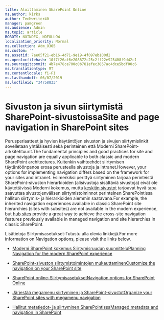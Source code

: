 ```yaml
---
title: Aloittaminen SharePoint Online
ms.author: kirks
author: Techwriter40
manager: pamgreen
ms.audience: Admin
ms.topic: article
ROBOTS: NOINDEX, NOFOLLOW
localization_priority: Normal
ms.collection: Adm_O365
ms.custom: ''
ms.assetid: 7ae05f21-eb16-4d71-9e19-4f097eb100d2
ms.openlocfilehash: 10f7f26af6e208872c25c2ff22e925408f9d42c1
ms.sourcegitcommit: 4b7e478ce700c0b781efec3857ac4dce5bdf00c6
ms.translationtype: MT
ms.contentlocale: fi-FI
ms.lasthandoff: 06/07/2019
ms.locfileid: "34758833"
---
```

# <a name="site-and-page-navigation-in-sharepoint-sites"></a><span data-ttu-id="29f5d-102">Sivuston ja sivun siirtymistä SharePoint-sivustoissa</span><span class="sxs-lookup"><span data-stu-id="29f5d-102">Site and page navigation in SharePoint sites</span></span>

<span data-ttu-id="29f5d-103">Perusperiaatteet ja hyvien käytäntöjen sivuston ja sivujen siirtymislinkit sovelletaan yhtäläisesti sekä perinteinen että Moderni SharePoint-arkkitehtuurit.</span><span class="sxs-lookup"><span data-stu-id="29f5d-103">The fundamental principles and good practices for site and page navigation are equally applicable to both classic and modern SharePoint architectures.</span></span> <span data-ttu-id="29f5d-104">Kuitenkin vaihtoehdot siirtymisen täytäntöönpanoa eroaa perusteella sivustoja ja intranet.</span><span class="sxs-lookup"><span data-stu-id="29f5d-104">However, your options for implementing navigation differs based on the framework for your sites and intranet.</span></span> <span data-ttu-id="29f5d-105">Esimerkiksi perittyä siirtyminen tarjoaa perinteistä SharePoint-sivuston hierarkioiden (alisivustoja sisältäviä sivustoja) eivät ole käytettävissä Moderni kokemus, mutta [keskitin sivustot](https://support.office.com/article/fe26ae84-14b7-45b6-a6d1-948b3966427f) tarjoavat hyvä tapa saavuttaa sivustojenvälisen siirtymistoiminnot perinteinen SharePointissa hallitun siirtymis- ja hierarkioiden aiemmin saatavana.</span><span class="sxs-lookup"><span data-stu-id="29f5d-105">For example, the inherited navigation experiences available in classic SharePoint site hierarchies (sites with subsites) are not available in the modern experience, but [hub sites](https://support.office.com/article/fe26ae84-14b7-45b6-a6d1-948b3966427f) provide a great way to achieve the cross-site navigation features previously available in managed navigation and site hierarchies in classic SharePoint.</span></span>

 <span data-ttu-id="29f5d-106">Lisätietoja Siirtymisasetukset-Tutustu alla olevia linkkejä.</span><span class="sxs-lookup"><span data-stu-id="29f5d-106">For more information on Navigation options, please visit the links below.</span></span>

 - [<span data-ttu-id="29f5d-107">Moderni SharePoint kokemus Siirtymisruudun suunnittelu</span><span class="sxs-lookup"><span data-stu-id="29f5d-107">Planning Navigation for the modern SharePoint experience</span></span>](https://docs.microsoft.com/sharepoint/plan-navigation-modern-experience)

- [<span data-ttu-id="29f5d-108">SharePoint-sivuston siirtymistoimintojen mukauttaminen</span><span class="sxs-lookup"><span data-stu-id="29f5d-108">Customize the navigation on your SharePoint site</span></span>](https://support.office.com/article/customize-the-navigation-on-your-sharepoint-site-3cd61ae7-a9ed-4e1e-bf6d-4655f0bf25ca)

- [<span data-ttu-id="29f5d-109">SharePoint online-Siirtymisasetukset</span><span class="sxs-lookup"><span data-stu-id="29f5d-109">Navigation options for SharePoint Online</span></span>](https://docs.microsoft.com/office365/enterprise/navigation-options-for-sharepoint-online)
 
- [<span data-ttu-id="29f5d-110">Järjestää megamenu siirtyminen ja SharePoint-sivustot</span><span class="sxs-lookup"><span data-stu-id="29f5d-110">Organize your SharePoint sites with megamenu navigation</span></span>](https://techcommunity.microsoft.com/t5/Microsoft-SharePoint-Blog/Organize-your-SharePoint-sites-with-megamenu-navigation-and-new/ba-p/328068)

- [<span data-ttu-id="29f5d-111">Hallitut metatiedot- ja siirtyminen SharePointissa</span><span class="sxs-lookup"><span data-stu-id="29f5d-111">Managed metadata and navigation in SharePoint</span></span>](https://docs.microsoft.com/sharepoint/dev/general-development/managed-metadata-and-navigation-in-sharepoint)


